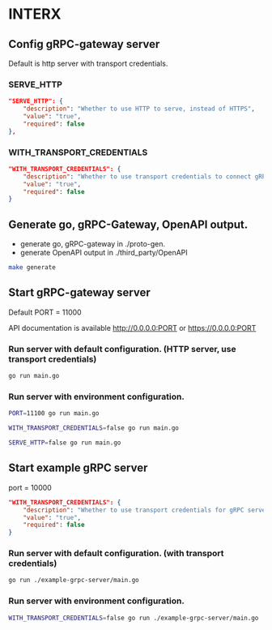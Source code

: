 # INTERX


## Config gRPC-gateway server

Default is http server with transport credentials.

### SERVE_HTTP

```json
"SERVE_HTTP": {
    "description": "Whether to use HTTP to serve, instead of HTTPS",
    "value": "true",
    "required": false
},
```

### WITH_TRANSPORT_CREDENTIALS

```json
"WITH_TRANSPORT_CREDENTIALS": {
    "description": "Whether to use transport credentials to connect gRPC server",
    "value": "true",
    "required": false
}
```

## Generate go, gRPC-Gateway, OpenAPI output.

- generate go, gRPC-gateway in ./proto-gen.
- generate OpenAPI output in ./third_party/OpenAPI

```bash
make generate
```

## Start gRPC-gateway server

Default PORT = 11000

API documentation is available http://0.0.0.0:PORT or https://0.0.0.0:PORT

### Run server with default configuration. (HTTP server, use transport credentials)

```bash
go run main.go
```

### Run server with environment configuration.

```bash
PORT=11100 go run main.go
```

```bash
WITH_TRANSPORT_CREDENTIALS=false go run main.go
```

```bash
SERVE_HTTP=false go run main.go
```

## Start example gRPC server

port = 10000

```json
"WITH_TRANSPORT_CREDENTIALS": {
    "description": "Whether to use transport credentials for gRPC server",
    "value": "true",
    "required": false
}
```

### Run server with default configuration. (with transport credentials)

```bash
go run ./example-grpc-server/main.go
```

### Run server with environment configuration.

```bash
WITH_TRANSPORT_CREDENTIALS=false go run ./example-grpc-server/main.go
```

